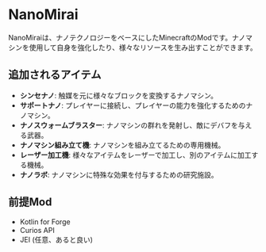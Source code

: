 # NanoMirai

NanoMiraiは、ナノテクノロジーをベースにしたMinecraftのModです。ナノマシンを使用して自身を強化したり、様々なリソースを生み出すことができます。

## 追加されるアイテム
- **シンセナノ**: 触媒を元に様々なブロックを変換するナノマシン。
- **サポートナノ**: プレイヤーに接続し、プレイヤーの能力を強化するためのナノマシン。
- **ナノスウォームブラスター**: ナノマシンの群れを発射し、敵にデバフを与える武器。
- **ナノマシン組み立て機**: ナノマシンを組み立てるための専用機械。
- **レーザー加工機**: 様々なアイテムをレーザーで加工し、別のアイテムに加工する機械。
- **ナノラボ**: ナノマシンに特殊な効果を付与するための研究施設。

## 前提Mod
- Kotlin for Forge
- Curios API
- JEI (任意、あると良い)
